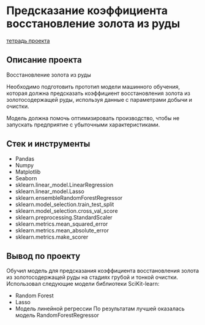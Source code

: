 # Предсказание коэффициента восстановление золота из руды

[тетрадь проекта](https://github.com/Pereyro/DataSciencePortfolio/blob/master/GoldRecovery/gold_recovery_notebook.ipynb)


## Описание проекта


Восстановление золота из руды

Необходимо подготовить прототип модели машинного обучения, которая должна предсказать коэффициент восстановления золота из золотосодержащей руды, используя данные с параметрами добычи и очистки.

Модель должна помочь оптимизировать производство, чтобы не запускать предприятие с убыточными характеристиками.

## Стек и инструменты
- Pandas
- Numpy
- Matplotlib
- Seaborn
- sklearn.linear_model.LinearRegression
- sklearn.linear_model.Lasso
- sklearn.ensembleRandomForestRegressor
- sklearn.model_selection.train_test_split
- sklearn.model_selection.cross_val_score
- sklearn.preprocessing.StandardScaler
- sklearn.metrics.mean_squared_error
- sklearn.metrics.mean_absolute_error
- sklearn.metrics.make_scorer



## Вывод по проекту
Обучил модель для предсказания коэффициента восстановления золота из золотосодержащей руды на стадиях грубой и тонкой очистки.
Использовал следующие модели библиотеки SciKit-learn:
  - Random Forest
  - Lasso
  - Модель линейной регрессии
По результатам лучшей оказалась модель RandomForestRegressor
